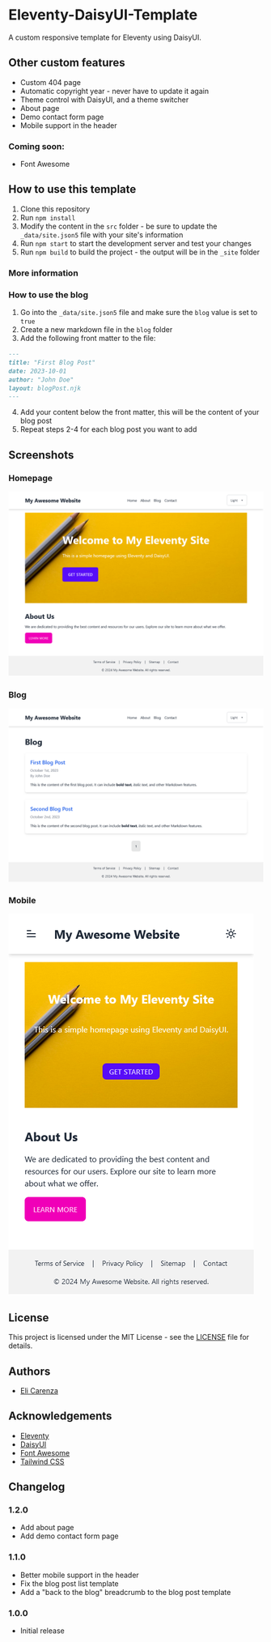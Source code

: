 # Eleventy-DaisyUI-Template
A custom responsive template for Eleventy using DaisyUI.

## Other custom features
- Custom 404 page
- Automatic copyright year - never have to update it again
- Theme control with DaisyUI, and a theme switcher
- About page
- Demo contact form page
- Mobile support in the header

### Coming soon:
- Font Awesome

## How to use this template
1. Clone this repository
2. Run `npm install`
3. Modify the content in the `src` folder - be sure to update the `_data/site.json5` file with your site's information
4. Run `npm start` to start the development server and test your changes
5. Run `npm build` to build the project - the output will be in the `_site` folder

### More information

### How to use the blog
1. Go into the `_data/site.json5` file and make sure the `blog` value is set to `true`
2. Create a new markdown file in the `blog` folder
3. Add the following front matter to the file:
```markdown
---
title: "First Blog Post"
date: 2023-10-01
author: "John Doe"
layout: blogPost.njk
---
```
4. Add your content below the front matter, this will be the content of your blog post
5. Repeat steps 2-4 for each blog post you want to add

## Screenshots
### Homepage
![Homepage](screenshots/home.png)

### Blog
![Blog](screenshots/blog.png)

### Mobile
![Mobile](screenshots/mobile.png)

## License
This project is licensed under the MIT License - see the [LICENSE](LICENSE.md) file for details.

## Authors
- [Eli Carenza](https://github.com/elicarenza)

## Acknowledgements
- [Eleventy](https://www.11ty.dev/)
- [DaisyUI](https://daisyui.com/)
- [Font Awesome](https://fontawesome.com/)
- [Tailwind CSS](https://tailwindcss.com/)

## Changelog

### 1.2.0
- Add about page
- Add demo contact form page

### 1.1.0
- Better mobile support in the header
- Fix the blog post list template
- Add a "back to the blog" breadcrumb to the blog post template

### 1.0.0
- Initial release
